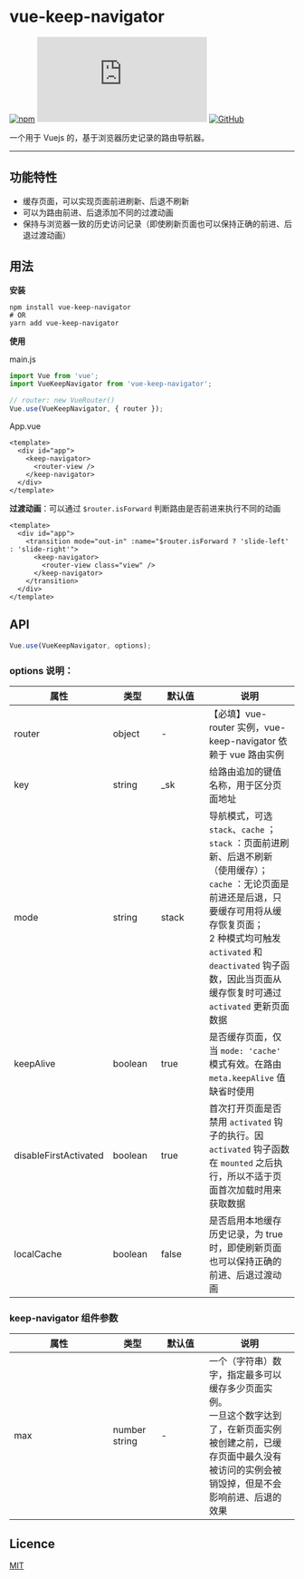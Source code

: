 # vue-keep-navigator

[![npm](https://img.shields.io/npm/v/vue-keep-navigator)][npm]
[![GitHub file size in bytes](https://img.shields.io/github/size/sealice/vue-keep-navigator/dist/vue-keep-navigator.umd.min.js)][size]
[![GitHub](https://img.shields.io/github/license/sealice/vue-keep-navigator)][licence]

一个用于 Vuejs 的，基于浏览器历史记录的路由导航器。

---

## 功能特性

- 缓存页面，可以实现页面前进刷新、后退不刷新
- 可以为路由前进、后退添加不同的过渡动画
- 保持与浏览器一致的历史访问记录（即使刷新页面也可以保持正确的前进、后退过渡动画）

## 用法

**安装**

```shell
npm install vue-keep-navigator
# OR
yarn add vue-keep-navigator
```

**使用**

main.js

```js
import Vue from 'vue';
import VueKeepNavigator from 'vue-keep-navigator';

// router: new VueRouter()
Vue.use(VueKeepNavigator, { router });
```

App.vue

```vue
<template>
  <div id="app">
    <keep-navigator>
      <router-view />
    </keep-navigator>
  </div>
</template>
```

**过渡动画**：可以通过 `$router.isForward` 判断路由是否前进来执行不同的动画

```vue
<template>
  <div id="app">
    <transition mode="out-in" :name="$router.isForward ? 'slide-left' : 'slide-right'">
      <keep-navigator>
        <router-view class="view" />
      </keep-navigator>
    </transition>
  </div>
</template>
```

## API

```js
Vue.use(VueKeepNavigator, options);
```

### options 说明：

<table>
  <colgroup>
    <col width="175" />
    <col width="85" />
    <col width="85" />
    <col />
  </colgroup>
  <thead>
    <tr>
      <th>属性</th>
      <th>类型</th>
      <th>默认值</th>
      <th>说明</th>
    </tr>
  </thead>
  <tbody>
    <tr>
      <td>router</td>
      <td>object</td>
      <td>-</td>
      <td>【必填】vue-router 实例，vue-keep-navigator 依赖于 vue 路由实例</td>
    </tr>
    <tr>
      <td>key</td>
      <td>string</td>
      <td>_sk</td>
      <td>给路由追加的键值名称，用于区分页面地址</td>
    </tr>
    <tr>
      <td>mode</td>
      <td>string</td>
      <td>stack</td>
      <td>
        导航模式，可选 <code>stack</code>、<code>cache</code> ；<br />
        <code>stack</code> ：页面前进刷新、后退不刷新（使用缓存）；<br />
        <code>cache</code> ：无论页面是前进还是后退，只要缓存可用将从缓存恢复页面；<br />2 种模式均可触发
        <code>activated</code> 和 <code>deactivated</code> 钩子函数，因此当页面从缓存恢复时可通过
        <code>activated</code> 更新页面数据
      </td>
    </tr>
    <tr>
      <td>keepAlive</td>
      <td>boolean</td>
      <td>true</td>
      <td>是否缓存页面，仅当 <code>mode: 'cache'</code> 模式有效。在路由 <code>meta.keepAlive</code> 值缺省时使用</td>
    </tr>
    <tr>
      <td>disableFirstActivated</td>
      <td>boolean</td>
      <td>true</td>
      <td>
        首次打开页面是否禁用 <code>activated</code> 钩子的执行。因 <code>activated</code> 钩子函数在
        <code>mounted</code> 之后执行，所以不适于页面首次加载时用来获取数据
      </td>
    </tr>
    <tr>
      <td>localCache</td>
      <td>boolean</td>
      <td>false</td>
      <td>是否启用本地缓存历史记录，为 true 时，即使刷新页面也可以保持正确的前进、后退过渡动画</td>
    </tr>
  </tbody>
</table>

### keep-navigator 组件参数

<table>
  <colgroup>
    <col width="175" />
    <col width="85" />
    <col width="85" />
    <col />
  </colgroup>
  <thead>
    <tr>
      <th>属性</th>
      <th>类型</th>
      <th>默认值</th>
      <th>说明</th>
    </tr>
  </thead>
  <tbody>
    <tr>
      <td>max</td>
      <td>number<br />string</td>
      <td>-</td>
      <td>
        一个（字符串）数字，指定最多可以缓存多少页面实例。<br />一旦这个数字达到了，在新页面实例被创建之前，已缓存页面中最久没有被访问的实例会被销毁掉，但是不会影响前进、后退的效果
      </td>
    </tr>
  </tbody>
</table>

## Licence

[MIT][licence]

[npm]: https://www.npmjs.com/package/vue-keep-navigator
[size]: https://github.com/sealice/vue-keep-navigator/blob/master/dist/vue-keep-navigator.umd.min.js
[licence]: https://github.com/sealice/vue-keep-navigator/blob/master/LICENSE
